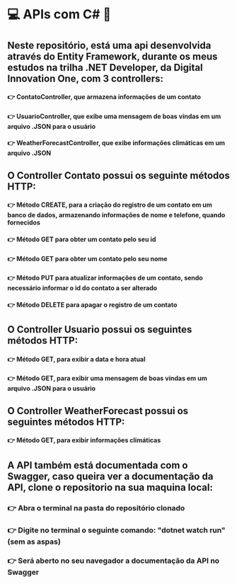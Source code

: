 # :computer: APIs com C# :rocket:

## Neste repositório, está uma api desenvolvida através do Entity Framework, durante os meus estudos na trilha .NET Developer, da Digital Innovation One, com 3 controllers:
#### :point_right: ContatoController, que armazena informações de um contato
#### :point_right: UsuarioController, que exibe uma mensagem de boas vindas em um arquivo .JSON para o usuário
#### :point_right: WeatherForecastController, que exibe informações climáticas em um arquivo .JSON


## O Controller Contato possui os seguinte métodos HTTP:

#### :point_right: Método CREATE, para a criação do registro de um contato em um banco de dados, armazenando informações de nome e telefone, quando fornecidos
#### :point_right: Método GET para obter um contato pelo seu id
#### :point_right: Método GET para obter um contato pelo seu nome
#### :point_right: Método PUT para atualizar informações de um contato, sendo necessário informar o id do contato a ser alterado
#### :point_right: Método DELETE para apagar o registro de um contato

## O Controller Usuario possui os seguintes métodos HTTP:

#### :point_right: Método GET, para exibir a data e hora atual
#### :point_right: Método GET, para exibir uma mensagem de boas vindas em um arquivo .JSON para o usuário

## O Controller WeatherForecast possui os seguintes métodos HTTP:

#### :point_right: Método GET, para exibir informações climáticas

## A API também está documentada com o Swagger, caso queira ver a documentação da API, clone o repositorio na sua maquina local:
### :point_right: Abra o terminal na pasta do repositório clonado
### :point_right: Digite no terminal o seguinte comando: "dotnet watch run" (sem as aspas)

### :point_right: Será aberto no seu navegador a documentação da API no Swagger
